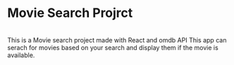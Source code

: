 <h1>Movie Search Projrct</h1>
<br>
This is a Movie search project made with React and omdb API
This app can serach for movies based on your search and display them if the movie is available. 
<br>
